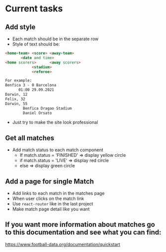 # Current tasks

## Add style

- Each match should be in the separate row 
- Style of text should be: 
```md
<home-team> <score> <away-team>
       <date and time>
<home scorers>      <away scorers>  
            <stadium>
            <referee>

For example:
Benfica 3 - 0 Barcelona
      01:00 29.09.2021
Darwin, 12
Felix, 32
Darwin, 55
        Benfica Dragao Stadium
        Daniel Orsato
```

- Just try to make the site look professional

## Get all matches

- Add match status to each match component
  - If match.status = 'FINISHED' => display yellow circle
  - if match.status = 'LIVE' => display red circle
  - else => display green circle

## Add a page for single Match

- Add links to each match in the matches page
- When user clicks on the match link
- Use `react-router` like in the last project
- Make match page detail like you want

## If you want more information about matches go to this documentation and see what you can find:

https://www.football-data.org/documentation/quickstart

